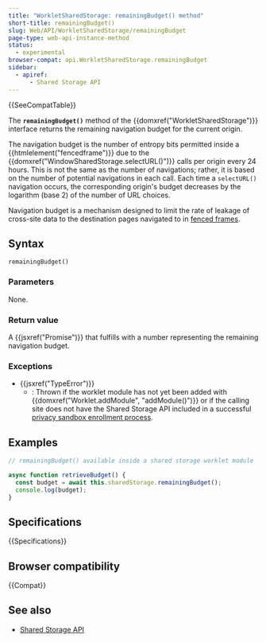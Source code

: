 ```yaml
---
title: "WorkletSharedStorage: remainingBudget() method"
short-title: remainingBudget()
slug: Web/API/WorkletSharedStorage/remainingBudget
page-type: web-api-instance-method
status:
  - experimental
browser-compat: api.WorkletSharedStorage.remainingBudget
sidebar:
  - apiref:
      - Shared Storage API
---
```


{{SeeCompatTable}}

The **`remainingBudget()`** method of the
{{domxref("WorkletSharedStorage")}} interface returns the remaining navigation budget for the current origin.

The navigation budget is the number of entropy bits permitted inside a {{htmlelement("fencedframe")}} due to the {{domxref("WindowSharedStorage.selectURL()")}} calls per origin every 24 hours. This is not the same as the number of navigations; rather, it is based on the number of potential navigations in each call. Each time a `selectURL()` navigation occurs, the corresponding origin's budget decreases by the logarithm (base 2) of the number of URL choices.

Navigation budget is a mechanism designed to limit the rate of leakage of cross-site data to the destination pages navigated to in [fenced frames](/en-US/docs/Web/API/Fenced_frame_API).

## Syntax

```js-nolint
remainingBudget()
```

### Parameters

None.

### Return value

A {{jsxref("Promise")}} that fulfills with a number representing the remaining navigation budget.

### Exceptions

- {{jsxref("TypeError")}}
  - : Thrown if the worklet module has not yet been added with {{domxref("Worklet.addModule", "addModule()")}} or if the calling site does not have the Shared Storage API included in a successful [privacy sandbox enrollment process](/en-US/docs/Web/Privacy/Guides/Privacy_sandbox/Enrollment).

## Examples

```js
// remainingBudget() available inside a shared storage worklet module

async function retrieveBudget() {
  const budget = await this.sharedStorage.remainingBudget();
  console.log(budget);
}
```

## Specifications

{{Specifications}}

## Browser compatibility

{{Compat}}

## See also

- [Shared Storage API](/en-US/docs/Web/API/Shared_Storage_API)
